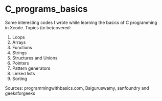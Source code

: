 # C_programs_basics
Some interesting codes I wrote while learning the basics of C programming in Xcode.
Topics (to be)covered:
1. Loops
2. Arrays
3. Functions
4. Strings
5. Structures and Unions
6. Pointers
7. Pattern generators
8. Linked lists
9. Sorting

Sources: programmingwithbasics.com, Balguruswamy, sanfoundry and geeksforgeeks
